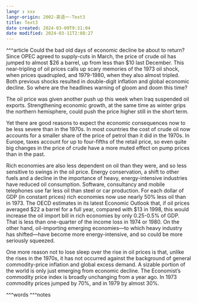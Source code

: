 ```yaml
---
langr : xxx
langr-origin: 2002-英语一-Text3
title: Text3
date created: 2024-03-09T9:31:04
date modified: 2024-03-11T2:08:27
---
```


^^^article
Could the bad old days of economic decline be about to return? Since OPEC agreed to supply-cuts in March, the price of crude oil has jumped to almost $26 a barrel, up from less than $10 last December. This near-tripling of oil prices calls up scary memories of the 1973 oil shock, when prices quadrupled, and 1979-1980, when they also almost tripled. Both previous shocks resulted in double-digit inflation and global economic decline. So where are the headlines warning of gloom and doom this time?

The oil price was given another push up this week when Iraq suspended oil exports. Strengthening economic growth, at the same time as winter grips the northern hemisphere, could push the price higher still in the short term.

Yet there are good reasons to expect the economic consequences now to be less severe than in the 1970s. In most countries the cost of crude oil now accounts for a smaller share of the price of petrol than it did in the 1970s. In Europe, taxes account for up to four-fifths of the retail price, so even quite big changes in the price of crude have a more muted effect on pump prices than in the past.

Rich economies are also less dependent on oil than they were, and so less sensitive to swings in the oil price. Energy conservation, a shift to other fuels and a decline in the importance of heavy, energy-intensive industries have reduced oil consumption. Software, consultancy and mobile telephones use far less oil than steel or car production. For each dollar of GDP (in constant prices) rich economies now use nearly 50% less oil than in 1973. The OECD estimates in its latest Economic Outlook that, if oil prices averaged $22 a barrel for a full year, compared with $13 in 1998, this would increase the oil import bill in rich economies by only 0.25-0.5% of GDP. That is less than one-quarter of the income loss in 1974 or 1980. On the other hand, oil-importing emerging economies—to which heavy industry has shifted—have become more energy-intensive, and so could be more seriously squeezed.

One more reason not to lose sleep over the rise in oil prices is that, unlike the rises in the 1970s, it has not occurred against the background of general commodity-price inflation and global excess demand. A sizable portion of the world is only just emerging from economic decline. The Economist’s commodity price index is broadly unchanging from a year ago. In 1973 commodity prices jumped by 70%, and in 1979 by almost 30%.





^^^words
^^^notes
